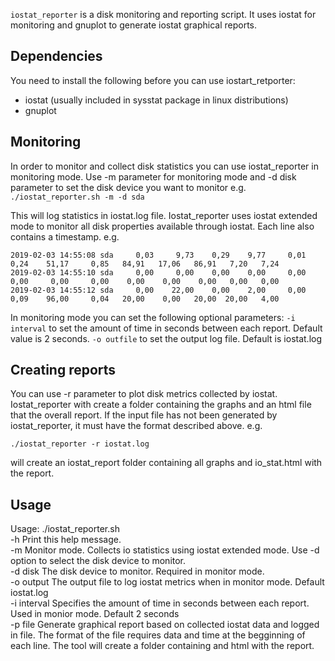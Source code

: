 `iostat_reporter` is a disk monitoring and reporting script. It uses iostat for monitoring and gnuplot to generate iostat graphical reports.

## Dependencies
You need to install the following before you can use iostart_retporter:
- iostat (usually included in sysstat package in linux distributions)
- gnuplot

## Monitoring
In order to monitor and collect disk statistics you can use iostat_reporter in monitoring mode.
Use -m parameter for monitoring mode and -d disk parameter to set the disk device you want to monitor
e.g.
`    ./iostat_reporter.sh -m -d sda`

This will log statistics in iostat.log file. 
Iostat_reporter uses iostat extended mode to monitor all disk properties available through iostat. Each line also contains a timestamp.
e.g.
```
2019-02-03 14:55:08 sda     0,03     9,73    0,29    9,77     0,01     0,24    51,17     0,85   84,91   17,06   86,91   7,20   7,24
2019-02-03 14:55:10 sda     0,00     0,00    0,00    0,00     0,00     0,00     0,00     0,00    0,00    0,00    0,00   0,00   0,00
2019-02-03 14:55:12 sda     0,00    22,00    0,00    2,00     0,00     0,09    96,00     0,04   20,00    0,00   20,00  20,00   4,00
```
In monitoring mode you can set the following optional parameters:
`-i interval`  to set the amount of time in seconds between each report. Default value is 2 seconds.
`-o outfile`   to set the output log file. Default is iostat.log
 

## Creating reports
You can use -r <file> parameter to plot disk metrics collected by iostat. Iostat_reporter with create a folder containing the graphs and an html file that the overall report. If the input file has not been generated by iostat_reporter, it  must have the format described above.
e.g.

`./iostat_reporter -r iostat.log`

will create an iostat_report folder containing all graphs and io_stat.html with the report.


## Usage
Usage: ./iostat_reporter.sh <br>
    -h          Print this help message. <br>
    -m          Monitor mode. Collects io statistics using iostat extended mode. Use -d option to select the disk device to monitor. <br>
    -d disk     The disk device to monitor. Required in monitor mode. <br>
    -o output   The output file to log iostat metrics when in monitor mode. Default iostat.log <br>
    -i interval Specifies the amount of time in seconds between each report. Used in monior mode. Default 2 seconds <br>
    -p file     Generate graphical report based on collected iostat data and logged in file. The format of the file requires data and time at the begginning of each line. The tool will create a folder containing and html with the report. <br>

